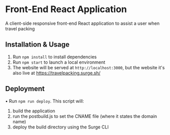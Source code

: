 # Front-End React Application

A client-side responsive front-end React application to assist a user when travel packing

## Installation & Usage

1. Run `npm install` to install dependencies
1. Run `npm start` to launch a local environment
1. The website will be served at `http://localhost:3000`, but the website it's also live at https://travelpacking.surge.sh/

## Deployment

• Run `npm run deploy`. This script will:

1. build the application
2. run the postbuild.js to set the CNAME file (where it states the domain name)
3. deploy the build directory using the Surge CLI
